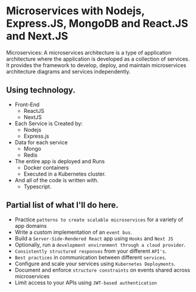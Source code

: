 # Microservices with Nodejs, Express.JS, MongoDB and React.JS and Next.JS

Microservices: A microservices architecture is a type of application architecture where the application is developed as a collection of services. It provides the framework to develop, deploy, and maintain microservices architecture diagrams and services independently.

## Using technology.

- Front-End
  - ReactJS
  - NextJS
- Each Service is Created by: 
    - Nodejs
    - Express.js
- Data for each service 
    - Mongo
    - Redis
- The entire app is deployed and Runs
    - Docker containers
    - Executed in a Kubernetes cluster.
- And all of the code is written with.
   - Typescript.

## Partial list of what I'll do here.

- Practice `patterns to create scalable microservices` for a variety of app domains
- Write a custom implementation of an `event bus`.
- Build a `Server-Side-Rendered React` app using `Hooks` and `Next JS`
- Optionally, run a `development environment through a cloud provider`.
- `Consistently structured responses` from your different `API's`.
- `Best practices` in communication between different `services`.
- Configure and scale your services using `Kubernetes Deployments`.
- Document and enforce `structure constraints` on events shared across microservices
- Limit access to your APIs using `JWT-based authentication`